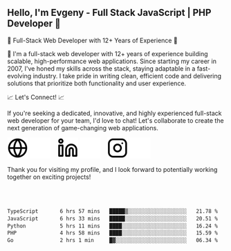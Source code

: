 ## Hello, I'm Evgeny - Full Stack JavaScript | PHP Developer 👋

🚀 Full-Stack Web Developer with 12+ Years of Experience 🚀

👋 I'm a full-stack web developer with 12+ years of experience building scalable, high-performance web applications. Since starting my career in 2007, I've honed my skills across the stack, staying adaptable in a fast-evolving industry. I take pride in writing clean, efficient code and delivering solutions that prioritize both functionality and user experience.

📈 Let's Connect! 📈

If you're seeking a dedicated, innovative, and highly experienced full-stack web developer for your team, I'd love to chat! Let's collaborate to create the next generation of game-changing web applications.

[![website](./img/globe-light.svg)](https://tradiry.com#gh-light-mode-only)
[![website](./img/globe-dark.svg)](https://tradiry.com#gh-dark-mode-only)
&nbsp;&nbsp;
[![website](./img/linkedin-light.svg)](https://www.linkedin.com/in/etulikov#gh-light-mode-only)
[![website](./img/linkedin-dark.svg)](https://www.linkedin.com/in/etulikov#gh-dark-mode-only)
&nbsp;&nbsp;
[![website](./img/instagram-light.svg)](https://www.instagram.com/evgenytulikov/#gh-light-mode-only)
[![website](./img/instagram-dark.svg)](https://www.instagram.com/evgenytulikov/#gh-dark-mode-only)

Thank you for visiting my profile, and I look forward to potentially working together on exciting projects!

<br />
<br />

<!--START_SECTION:waka-->

```txt
TypeScript       6 hrs 57 mins   █████▒░░░░░░░░░░░░░░░░░░░   21.78 %
JavaScript       6 hrs 33 mins   █████░░░░░░░░░░░░░░░░░░░░   20.51 %
Python           5 hrs 11 mins   ████░░░░░░░░░░░░░░░░░░░░░   16.24 %
PHP              4 hrs 58 mins   ████░░░░░░░░░░░░░░░░░░░░░   15.59 %
Go               2 hrs 1 min     █▓░░░░░░░░░░░░░░░░░░░░░░░   06.34 %
```

<!--END_SECTION:waka-->
